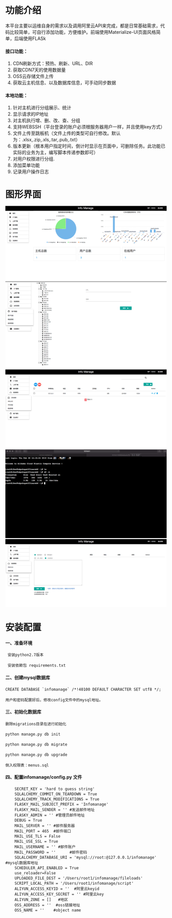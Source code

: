 # 功能介绍
本平台主要以运维自身的需求以及调用阿里云API来完成，都是日常基础需求，代码比较简单，可自行添加功能，方便维护。前端使用Materialize-UI页面风格简单，后端使用FLASk
#### 接口功能：
1. CDN刷新方式：预热、刷新、URL、DIR
2. 获取CDN7天的使用数据量
3. OSS云存储文件上传
4. 获取云主机信息、以及数据库信息，可手动同步数据
#### 本地功能：
1. 针对主机进行分组展示、统计
2. 显示请求的IP地址
3. 对主机执行增、删、改、查、分组
4. 支持WEBSSH（平台登录的账户必须根服务器用户一样，并且使用key方式）
5. 文件上传至跳板机（文件上传的类型可自行修改。默认为：.xlsx,.zip,.xls,.tar,.pub,.txt）
6. 版本更新（根本用户指定时间，倒计时显示在页面中，可删除任务。此功能已实际的业务为主，编写脚本传递参数即可）
7. 对用户权限进行分组.
8. 添加菜单功能
9. 记录用户操作日志
# 图形界面
![image](https://github.com/Myrecord/infomanage/blob/master/1.png)
![image](https://github.com/Myrecord/infomanage/blob/master/2.png)
![image](https://github.com/Myrecord/infomanage/blob/master/3.png)
![image](https://github.com/Myrecord/infomanage/blob/master/4.png)
![image](https://github.com/Myrecord/infomanage/blob/master/5.png)
# 安装配置
#### 一、准备环境
```
 安装python2.7版本
 
 安装依赖包 requirements.txt

 ```
#### 二、创建mysql数据库
```
CREATE DATABASE `infomanage` /*!40100 DEFAULT CHARACTER SET utf8 */;

用户和密码配置好后，修改config文件中的mysql地址。
```


#### 三、初始化数据库
```
删除migrations目录在进行初始化

python manage.py db init

python manage.py db migrate

python manage.py db upgrade

倒入权限表：menus.sql
```
#### 四、配置infomanage/config.py 文件
```
    SECRET_KEY = 'hard to guess string'
    SQLALCHEMY_COMMIT_ON_TEARDOWN = True
    SQLALCHEMY_TRACK_MODIFICATIONS = True
    FLASKY_MAIL_SUBJECT_PREFIX = 'Infomanage'
    FLASKY_MAIL_SENDER = '' #发送邮件地址
    FLASKY_ADMIN = '' #管理员邮件地址
    DEBUG = True
    MAIL_SERVER = '' #邮件服务器
    MAIL_PORT = 465  #邮件端口
    MAIL_USE_TLS = False 
    MAIL_USE_SSL = True 
    MAIL_USERNAME = '' #邮件账户
    MAIL_PASSWORD = ''		#邮件密码
    SQLALCHEMY_DATABASE_URI = 'mysql://root:@127.0.0.1/infomanage' #mysql数据库地址
    SCHEDULER_API_ENABLED = True
    use_reloader=False
    UPLOADED_FILE_DEST = '/Users/root1/infomanage/fileloads'
    SCRIPT_LOCAL_PATH = '/Users/root1/infomanage/script'
    ALIYUN_ACCESS_KEYID = ''  #阿里云keyid
    ALIYUN_ACCESS_KEY_SECRET = '' #阿里云key
    ALIYUN_ZONE = []   #地区
    OSS_ADDRESS = ''  #oss链接地址
    OSS_NAME = ''    #object name
```
